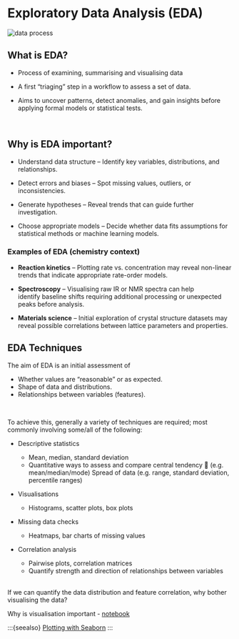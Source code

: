 # Exploratory Data Analysis (EDA)


![data process](images/data_process.png)


## What is EDA?

  - Process of examining, summarising and visualising data

  - A first “triaging” step in a workflow to assess a set of data.

  - Aims to uncover patterns, detect anomalies, and gain insights before applying formal models or statistical tests.

</br>

## Why is EDA important?
  
  - Understand data structure – Identify key variables, distributions, and relationships.

  - Detect errors and biases – Spot missing values, outliers, or inconsistencies.

  - Generate hypotheses – Reveal trends that can guide further investigation.

  - Choose appropriate models – Decide whether data fits assumptions for statistical methods or machine learning models.



### Examples of EDA (chemistry context)

- **Reaction kinetics** – Plotting rate vs. concentration may reveal non-linear trends that indicate appropriate rate-order models.
    
- **Spectroscopy** – Visualising raw IR or NMR spectra can help identify baseline shifts requiring additional processing or unexpected peaks before analysis.

- **Materials science** – Initial exploration of crystal structure datasets may reveal possible correlations between lattice parameters and properties.


## EDA Techniques

The aim of EDA is an initial assessment of
- Whether values are “reasonable” or as expected.
- Shape of data and distributions.
- Relationships between variables (features).

</br>

To achieve this, generally a variety of techniques are required; most commonly involving some/all of the following:

- Descriptive statistics
  - Mean, median, standard deviation
  - Quantitative ways to assess and compare central tendency 	(e.g. mean/median/mode)
    Spread of data (e.g. range, standard deviation, percentile ranges)
  

- Visualisations
  - Histograms, scatter plots, box plots

- Missing data checks 
    - Heatmaps, bar charts of missing values

- Correlation analysis 
  - Pairwise plots, correlation matrices
  - Quantify strength and direction of relationships between variables


</br>
If we can quantify the data distribution and feature correlation, why bother visualising the data?

Why is visualisation important - [notebook](eda_visualisation)

:::{seealso}
[Plotting with Seaborn](https://weisscharlesj.github.io/SciCompforChemists/notebooks/chapter_10/chap_10_notebook.html)
:::